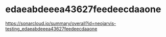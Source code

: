 # edaeabdeeea43627feedeecdaaone
https://sonarcloud.io/summary/overall?id=neojarvis-testing_edaeabdeeea43627feedeecdaaone
